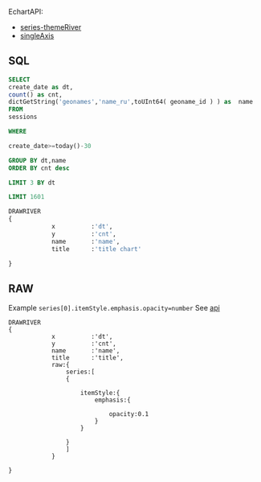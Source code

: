 
EchartAPI:
* [series-themeRiver](https://ecomfe.github.io/echarts-doc/public/en/option.html#series-themeRiver)
* [singleAxis](https://ecomfe.github.io/echarts-doc/public/en/option.html#singleAxis)

## SQL

```sql
SELECT
create_date as dt,
count() as cnt,
dictGetString('geonames','name_ru',toUInt64( geoname_id ) ) as  name
FROM
sessions

WHERE

create_date>=today()-30

GROUP BY dt,name
ORDER BY cnt desc

LIMIT 3 BY dt

LIMIT 1601

DRAWRIVER
{
            x          :'dt',
            y          :'cnt',
            name       :'name',
            title      :'title chart'

}
```



## RAW

Example `series[0].itemStyle.emphasis.opacity=number`
See [api](https://ecomfe.github.io/echarts-doc/public/en/option.html#series-themeRiver)

```JS
DRAWRIVER
{
            x          :'dt',
            y          :'cnt',
            name       :'name',
            title      :'title',
            raw:{
                series:[
                {

                    itemStyle:{
                        emphasis:{

                            opacity:0.1
                        }
                    }

                }
                ]
            }

}

```